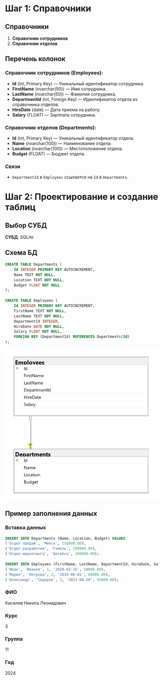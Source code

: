 # Шаг 1: Справочники

## Справочники

1. **Справочник сотрудников**
2. **Справочник отделов**

## Перечень колонок

### Справочник сотрудников (Employees):
- **Id** (int, Primary Key) — Уникальный идентификатор сотрудника.
- **FirstName** (nvarchar(50)) — Имя сотрудника.
- **LastName** (nvarchar(50)) — Фамилия сотрудника.
- **DepartmentId** (int, Foreign Key) — Идентификатор отдела из справочника отделов.
- **HireDate** (date) — Дата приема на работу.
- **Salary** (FLOAT) — Зарплата сотрудника.

### Справочник отделов (Departments):
- **Id** (int, Primary Key) — Уникальный идентификатор отдела.
- **Name** (nvarchar(100)) — Наименование отдела.
- **Location** (nvarchar(100)) — Местоположение отдела.
- **Budget** (FLOAT) — Бюджет отдела.

### Связи
- `DepartmentId` в `Employees` ссылается на `Id` в `Departments`.


# Шаг 2: Проектирование и создание таблиц

## Выбор СУБД
**СУБД**: SQLite

## Схема БД

```sql
CREATE TABLE Departments (
    Id INTEGER PRIMARY KEY AUTOINCREMENT,
    Name TEXT NOT NULL,
    Location TEXT NOT NULL,
    Budget FLOAT NOT NULL
);

CREATE TABLE Employees (
    Id INTEGER PRIMARY KEY AUTOINCREMENT,
    FirstName TEXT NOT NULL,
    LastName TEXT NOT NULL,
    DepartmentId INTEGER,
    HireDate DATE NOT NULL,
    Salary FLOAT NOT NULL,
    FOREIGN KEY (DepartmentId) REFERENCES Departments(Id)
);
```

![Схема базы данных](image.png)
## Пример заполнения данных

### Вставка данных

```sql
INSERT INTO Departments (Name, Location, Budget) VALUES
('Отдел продаж', 'Минск', 150000.00),
('Отдел разработки', 'Гомель', 200000.00),
('Отдел маркетинга', 'Витебск', 100000.00);

INSERT INTO Employees (FirstName, LastName, DepartmentId, HireDate, Salary) VALUES
('Иван', 'Иванов', 1, '2020-02-15', 50000.00),
('Мария', 'Петрова', 2, '2019-06-01', 60000.00),
('Александр', 'Сидоров', 1, '2021-08-20', 55000.00);
```

### ФИО
Киселев Никита Леонидович

### Курс
3

### Группа
11

### Год
2024
